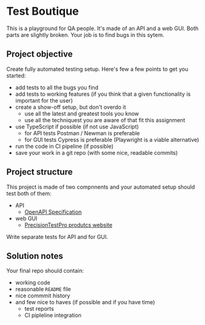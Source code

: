 # Test Boutique

This is a playground for QA people. It's made of an API and a web GUI. Both parts are slightly broken. Your job is to find bugs in this sytem.

## Project objective

Create fully automated testing setup. Here's few a few points to get you started:

* add tests to all the bugs you find
* add tests to working features (if you think that a given functionality is important for the user)
* create a show-off setup, but don't overdo it
    * use all the latest and greatest tools you know
    * use all the techniquest you are aware of that fit this assignment
* use TypeScript if possible (if not use JavaScript)
    * for API tests Postman / Newman is preferable
    * for GUI tests Cypress is preferable (Playwright is a viable alternative)
* run the code in CI pipeline (if possible)
* save your work in a git repo (with some nice, readable commits)

## Project structure

This project is made of two compnnents and your automated setup should test both of them:

* API
    * [OpenAPI Specification](https://testboutique-precisiontest.deno.dev/static/docs/)
* web GUI
    * [PrecisionTestPro produtcs website](https://testboutique-precisiontest.deno.dev/static/shop/)

Write separate tests for API and for GUI.

## Solution notes

Your final repo should contain:

* working code
* reasonable `README` file
* nice commmit history
* and few nice to haves (if possible and if you have time)
    * test reports
    * CI pipleline integration